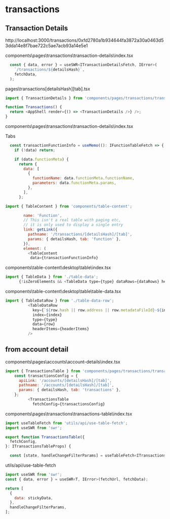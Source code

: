 # transactions

## Transaction Details

http://localhost:3000/transactions/0xfd2780a1b934644fa3872a30a0463d53dda14e8f7bae722c5ae7acb93a14e5e1


components\pages\transactions\transaction-details\index.tsx

```js
  const { data, error } = useSWR<ITransactionDetailsFetch, IError>(
    `/transactions/${detailsHash}`,
    fetchData,
  );
```

pages\transactions\[detailsHash]\[tab].tsx

```js
import { TransactionDetails } from 'components/pages/transactions/transaction-details';

function Transactions() {
  return <AppShell render={() => <TransactionDetails />} />;
}
```

components\pages\transactions\transaction-details\index.tsx

Tabs

```js
  const transactionFunctionInfo = useMemo((): IFunctionTableFetch => {
    if (!data) return;

    if (data.functionMeta) {
      return {
        data: [
          {
            functionName: data.functionMeta.functionName,
            parameters: data.functionMeta.params,
          },
        ],
      };

import { TableContent } from 'components/table-content';

        name: 'Function',
        // This isn't a real table with paging etc,
        // it is only used to display a single entry
        link: getLink({
          pathname: '/transactions/[detailsHash]/[tab]',
          params: { detailsHash, tab: 'function' },
        }),
        element: (
          <TableContent
           data={transactionFunctionInfo}
```

components\table-content\desktop\table\index.tsx

```js
import { TableData } from './table-data';
      {!isZeroElements && <TableData type={type} dataRows={dataRows} headerItems={headerItems} />}
```

components\table-content\desktop\table\table-data.tsx

```js
import { TableDataRow } from './table-data-row';
          <TableDataRow
            key={`${row.hash || row.address || row.metadataFileId}-${index}`}
            index={index}
            type={type}
            data={row}
            headerItems={headerItems}
          />
```

## from account detail

components\pages\accounts\account-details\index.tsx

```js
import { TransactionsTable } from 'components/pages/transactions/transactions-table';
    const transactionsConfig = {
      apiLink: '/accounts/[detailsHash]/[tab]',
      pathname: '/accounts/[detailsHash]/[tab]',
      params: { detailsHash, tab: 'transactions' },
    };
          <TransactionsTable
            fetchConfig={transactionsConfig}
```

components\pages\transactions\transactions-table\index.tsx

```js
import useTableFetch from 'utils/api/use-table-fetch';
import useSWR from 'swr';

export function TransactionsTable({
  fetchConfig,
}: ITransactionsTableProps) {

  const [state, handleChangeFilterParams] = useTableFetch<ITransactionsTableFetch>(fetchConfig);
```

utils/api/use-table-fetch

```js
import useSWR from 'swr';
const { data, error } = useSWR<T, IError>(fetchUrl, fetchData);

return [
  {
    data: stickyData,
  },
  handleChangeFilterParams,
];
```
